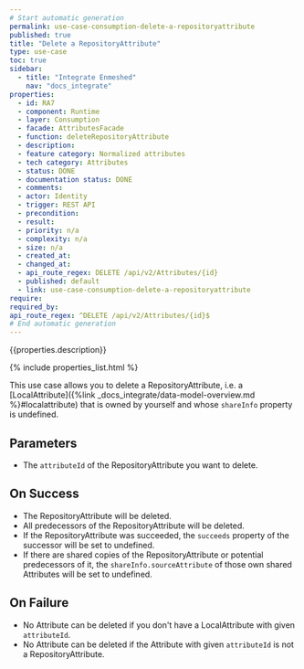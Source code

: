 ```yaml
---
# Start automatic generation
permalink: use-case-consumption-delete-a-repositoryattribute
published: true
title: "Delete a RepositoryAttribute"
type: use-case
toc: true
sidebar:
  - title: "Integrate Enmeshed"
    nav: "docs_integrate"
properties:
  - id: RA7
  - component: Runtime
  - layer: Consumption
  - facade: AttributesFacade
  - function: deleteRepositoryAttribute
  - description:
  - feature category: Normalized attributes
  - tech category: Attributes
  - status: DONE
  - documentation status: DONE
  - comments:
  - actor: Identity
  - trigger: REST API
  - precondition:
  - result:
  - priority: n/a
  - complexity: n/a
  - size: n/a
  - created_at:
  - changed_at:
  - api_route_regex: DELETE /api/v2/Attributes/{id}
  - published: default
  - link: use-case-consumption-delete-a-repositoryattribute
require:
required_by:
api_route_regex: ^DELETE /api/v2/Attributes/{id}$
# End automatic generation
---
```


{{properties.description}}

{% include properties_list.html %}

This use case allows you to delete a RepositoryAttribute, i.e. a [LocalAttribute]({%link _docs_integrate/data-model-overview.md %}#localattribute) that is owned by yourself and whose `shareInfo` property is undefined.

## Parameters

- The `attributeId` of the RepositoryAttribute you want to delete.

## On Success

- The RepositoryAttribute will be deleted.
- All predecessors of the RepositoryAttribute will be deleted.
- If the RepositoryAttribute was succeeded, the `succeeds` property of the successor will be set to undefined.
- If there are shared copies of the RepositoryAttribute or potential predecessors of it, the `shareInfo.sourceAttribute` of those own shared Attributes will be set to undefined.

## On Failure

- No Attribute can be deleted if you don't have a LocalAttribute with given `attributeId`.
- No Attribute can be deleted if the Attribute with given `attributeId` is not a RepositoryAttribute.
